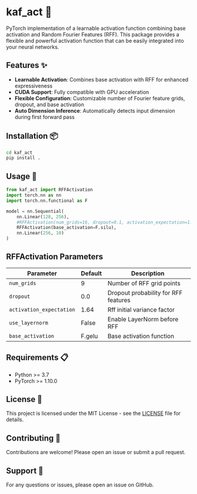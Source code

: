 # kaf_act 🚀

PyTorch implementation of a learnable activation function combining base activation and Random Fourier Features (RFF). This package provides a flexible and powerful activation function that can be easily integrated into your neural networks.

## Features ✨
- **Learnable Activation**: Combines base activation with RFF for enhanced expressiveness
- **CUDA Support**: Fully compatible with GPU acceleration
- **Flexible Configuration**: Customizable number of Fourier feature grids, dropout, and base activation
- **Auto Dimension Inference**: Automatically detects input dimension during first forward pass

## Installation 📦
```bash
cd kaf_act
pip install .
```

## Usage 🚀

```python
from kaf_act import RFFActivation
import torch.nn as nn
import torch.nn.functional as F

model = nn.Sequential(
    nn.Linear(128, 256),
    #RFFActivation(num_grids=16, dropout=0.1, activation_expectation=1.64, use_layernorm=False, base_activation=F.gelu),
    RFFActivation(base_activation=F.silu),
    nn.Linear(256, 10)
)
```
## RFFActivation Parameters
| Parameter               | Default      | Description                          |
|-------------------------|--------------|--------------------------------------|
| `num_grids`             | 9            | Number of RFF grid points           |
| `dropout`               | 0.0          | Dropout probability for RFF features|
| `activation_expectation`| 1.64         | Rff initial variance factor         |
| `use_layernorm`         | False        | Enable LayerNorm before RFF         |
| `base_activation`       | F.gelu       | Base activation function            |

## Requirements 📋
- Python >= 3.7
- PyTorch >= 1.10.0

## License 📄
This project is licensed under the MIT License - see the [LICENSE](LICENSE) file for details.

## Contributing 🤝
Contributions are welcome! Please open an issue or submit a pull request.

## Support 💬
For any questions or issues, please open an issue on GitHub.
